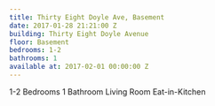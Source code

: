 ```yaml
---
title: Thirty Eight Doyle Ave, Basement
date: 2017-01-28 21:21:00 Z
building: Thirty Eight Doyle Avenue
floor: Basement
bedrooms: 1-2
bathrooms: 1
available at: 2017-02-01 00:00:00 Z
---
```


1-2 Bedrooms
1 Bathroom
Living Room
Eat-in-Kitchen